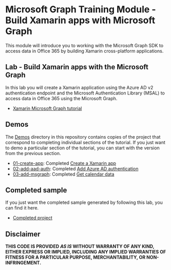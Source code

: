 # Microsoft Graph Training Module - Build Xamarin apps with Microsoft Graph

This module will introduce you to working with the Microsoft Graph SDK to access data in Office 365 by building Xamarin cross-platform applications.

## Lab - Build Xamarin apps with the Microsoft Graph

In this lab you will create a Xamarin application using the Azure AD v2 authentication endpoint and the Microsoft Authentication Library (MSAL) to access data in Office 365 using the Microsoft Graph.

- [Xamarin Microsoft Graph tutorial](https://docs.microsoft.com/graph/tutorials/xamarin)

## Demos

The [Demos](./demos) directory in this repository contains copies of the project that correspond to completing individual sections of the tutorial. If you just want to demo a particular section of the tutorial, you can start with the version from the previous section.

- [01-create-app](demos/01-create-app): Completed [Create a Xamarin app](https://docs.microsoft.com/graph/training/xamarin-tutorial?tutorial-step=1)
- [02-add-aad-auth](demos/02-add-aad-auth): Completed [Add Azure AD authentication](https://docs.microsoft.com/graph/training/xamarin-tutorial?tutorial-step=3)
- [03-add-msgraph](demos/03-add-msgraph): Completed [Get calendar data](https://docs.microsoft.com/graph/training/xamarin-tutorial?tutorial-step=4)

## Completed sample

If you just want the completed sample generated by following this lab, you can find it here.

- [Completed project](demos/03-add-msgraph)

## Disclaimer

**THIS CODE IS PROVIDED *AS IS* WITHOUT WARRANTY OF ANY KIND, EITHER EXPRESS OR IMPLIED, INCLUDING ANY IMPLIED WARRANTIES OF FITNESS FOR A PARTICULAR PURPOSE, MERCHANTABILITY, OR NON-INFRINGEMENT.**
